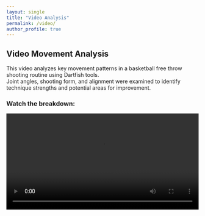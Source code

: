 ```yaml
---
layout: single
title: "Video Analysis"
permalink: /video/
author_profile: true
---
```


## Video Movement Analysis

This video analyzes key movement patterns in a basketball free throw shooting routine using Dartfish tools.  
Joint angles, shooting form, and alignment were examined to identify technique strengths and potential areas for improvement.

### Watch the breakdown:

<video width="100%" height="auto" controls>
  <source src="/Final/assets/files/basketball.mp4" type="video/mp4">
  Your browser does not support the video tag.
</video>
